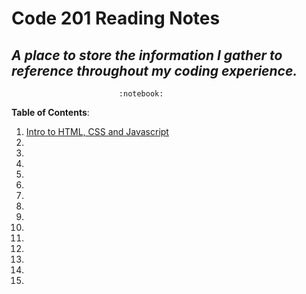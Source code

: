 # Code 201 Reading Notes
## *A place to store the information I gather to reference throughout my coding experience.*  
                            :notebook:

**Table of Contents**:
1. [Intro to HTML, CSS and Javascript](../class-01.md)
1. 
1. 
1. 
1. 
1. 
1. 
1. 
1. 
1. 
1. 
1. 
1. 
1. 
1. 